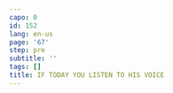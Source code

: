 ```yaml
---
capo: 0
id: 152
lang: en-us
page: '67'
step: pre
subtitle: ''
tags: []
title: IF TODAY YOU LISTEN TO HIS VOICE
---
```

